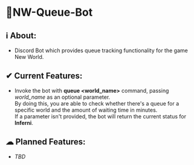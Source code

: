 # 🤖NW-Queue-Bot

## ℹ About:
- Discord Bot which provides queue tracking functionality for the game New World.

## ✔ Current Features:
- Invoke the bot with **queue <world_name>** command, passing *world_name* as an optional parameter.<br />
By doing this, you are able to check whether there's a queue for a specific world and the amount of waiting time in minutes.<br />
If a parameter isn't provided, the bot will return the current status for **Inferni**.


## ☁ Planned Features:
- *TBD*
